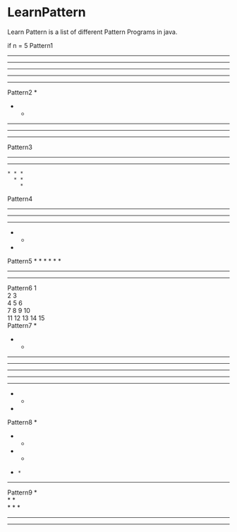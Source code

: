 # LearnPattern
Learn Pattern is a list of different Pattern Programs in java.

if n = 5
Pattern1  
* * * * *             
* * * * * 
* * * * * 
* * * * * 
* * * * *

Pattern2 
* 
* * 
* * * 
* * * * 
* * * * *
Pattern3
* * * * * 
  * * * * 
    * * * 
      * * 
        * 
Pattern4   
* * * * * 
* * * * 
* * * 
* * 
* 
Pattern5
        * 
      * * 
    * * * 
  * * * * 
* * * * * 
Pattern6
       1  
      2  3  
    4  5  6  
  7  8  9  10  
11  12  13  14  15  
Pattern7
* 
* * 
* * * 
* * * * 
* * * * * 
* * * * 
* * * 
* * 
* 
Pattern8
* 
* * 
*   * 
*     * 
* * * * * 
Pattern9
        *   
      *   *   
    *   *   *   
  *   *   *   *   
*   *   *   *   *   
